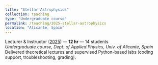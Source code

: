 ```yaml
---
title: "Stellar Astrophysics"
collection: teaching
type: "Undergraduate course"
permalink: /teaching/2025-stellar-astrophysics
location: "Alicante, Spain"
---
```


Lecturer & Instructor (<u>2025</u>) — **12 hr** — 14 students <br>
*Undergraduate course, Dept. of Applied Physics, Univ. of Alicante, Spain*  
Delivered theoretical lectures and supervised Python-based labs (coding support, troubleshooting, grading).

